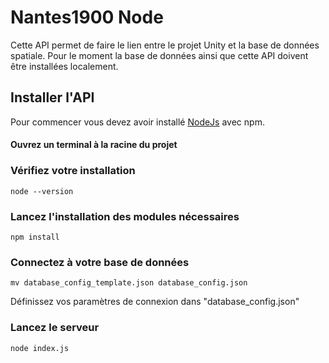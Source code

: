 # Nantes1900 Node

Cette API permet de faire le lien entre le projet Unity et la base de données spatiale.
Pour le moment la base de données ainsi que cette API doivent être installées localement.

## Installer l'API

Pour commencer vous devez avoir installé <a href="https://nodejs.org">NodeJs</a> avec npm.

#### Ouvrez un terminal à la racine du projet

### Vérifiez votre installation

`node --version`

### Lancez l'installation des modules nécessaires

`npm install`

### Connectez à votre base de données

`mv database_config_template.json database_config.json`

Définissez vos paramètres de connexion dans "database_config.json"

### Lancez le serveur

`node index.js`
